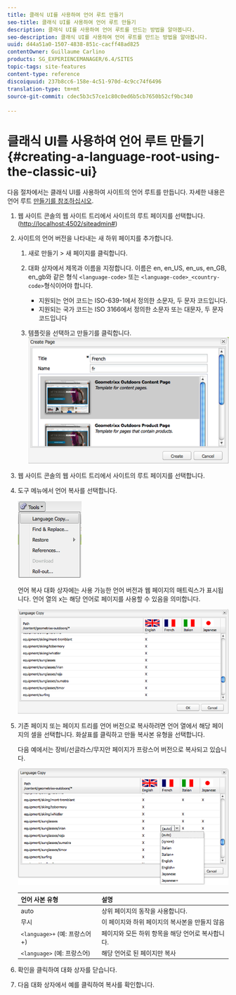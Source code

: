 ```yaml
---
title: 클래식 UI를 사용하여 언어 루트 만들기
seo-title: 클래식 UI를 사용하여 언어 루트 만들기
description: 클래식 UI를 사용하여 언어 루트를 만드는 방법을 알아봅니다.
seo-description: 클래식 UI를 사용하여 언어 루트를 만드는 방법을 알아봅니다.
uuid: d44a51a0-1507-4838-851c-cacff48ad825
contentOwner: Guillaume Carlino
products: SG_EXPERIENCEMANAGER/6.4/SITES
topic-tags: site-features
content-type: reference
discoiquuid: 237b8cc6-158e-4c51-970d-4c9cc74f6496
translation-type: tm+mt
source-git-commit: cdec5b3c57ce1c80c0ed6b5cb7650b52cf9bc340

---
```



# 클래식 UI를 사용하여 언어 루트 만들기{#creating-a-language-root-using-the-classic-ui}

다음 절차에서는 클래식 UI를 사용하여 사이트의 언어 루트를 만듭니다. 자세한 내용은 언어 루트 [만들기를 참조하십시오](/help/sites-administering/tc-prep.md#creating-a-language-root).

1. 웹 사이트 콘솔의 웹 사이트 트리에서 사이트의 루트 페이지를 선택합니다. ([http://localhost:4502/siteadmin#](http://localhost:4502/siteadmin#))
1. 사이트의 언어 버전을 나타내는 새 하위 페이지를 추가합니다.

   1. 새로 만들기 > 새 페이지를 클릭합니다.
   1. 대화 상자에서 제목과 이름을 지정합니다. 이름은 en, en_US, en_us, en_GB, en_gb와 같은 형식 `<language-code>` 또는 `<language-code>_<country-code>`형식이어야 합니다.

      * 지원되는 언어 코드는 ISO-639-1에서 정의한 소문자, 두 문자 코드입니다.
      * 지원되는 국가 코드는 ISO 3166에서 정의한 소문자 또는 대문자, 두 문자 코드입니다
   1. 템플릿을 선택하고 만들기를 클릭합니다.
   ![newpage](assets/newpagefr.png)

1. 웹 사이트 콘솔의 웹 사이트 트리에서 사이트의 루트 페이지를 선택합니다.
1. 도구 메뉴에서 언어 복사를 선택합니다.

   ![toolslanguagecopy](assets/toolslanguagecopy.png)

   언어 복사 대화 상자에는 사용 가능한 언어 버전과 웹 페이지의 매트릭스가 표시됩니다. 언어 열의 x는 해당 언어로 페이지를 사용할 수 있음을 의미합니다.

   ![languagecopdialog](assets/languagecopydialog.png)

1. 기존 페이지 또는 페이지 트리를 언어 버전으로 복사하려면 언어 열에서 해당 페이지의 셀을 선택합니다. 화살표를 클릭하고 만들 복사본 유형을 선택합니다.

   다음 예에서는 장비/선글라스/무지안 페이지가 프랑스어 버전으로 복사되고 있습니다.

   ![languagecopydilogdropdown](assets/languagecopydilogdropdown.png)

   | 언어 사본 유형 | 설명 |
   |---|---|
   | auto | 상위 페이지의 동작을 사용합니다. |
   | 무시 | 이 페이지와 하위 페이지의 복사본을 만들지 않음 |
   | `<language>+` (예: 프랑스어+) | 페이지와 모든 하위 항목을 해당 언어로 복사합니다. |
   | `<language>` (예: 프랑스어) | 해당 언어로 된 페이지만 복사 |

1. 확인을 클릭하여 대화 상자를 닫습니다.
1. 다음 대화 상자에서 예를 클릭하여 복사를 확인합니다.

